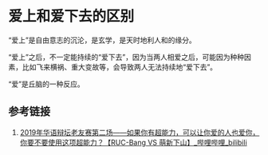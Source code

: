 # 爱上和爱下去的区别


“爱上”是自由意志的沉沦，是玄学，是天时地利人和的缘分。

“爱上”之后，不一定能持续的“爱下去”，因为当两人相爱之后，可能因为种种因素，比如飞来横祸、重大变故等，会导致两人无法持续地“爱下去”。

“爱”是丘脑的一种反应。
## 参考链接

1.  [2019年华语辩坛老友赛第二场——如果你有超能力，可以让你爱的人也爱你，你要不要使用这项超能力？【RUC-Bang VS 萌新下山】\_哔哩哔哩\_bilibili](https://www.bilibili.com/video/BV1W7411B74e)
